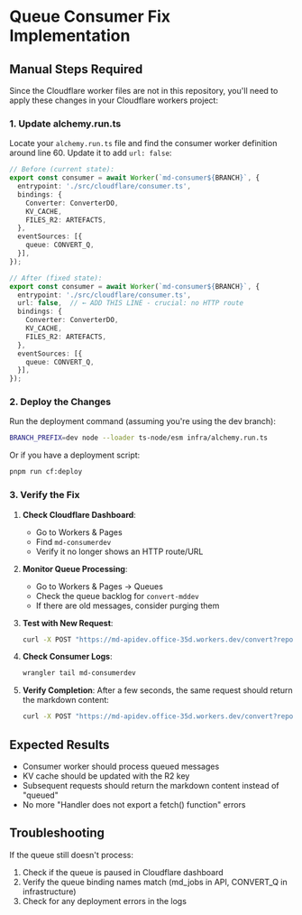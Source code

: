 # Queue Consumer Fix Implementation

## Manual Steps Required

Since the Cloudflare worker files are not in this repository, you'll need to apply these changes in your Cloudflare workers project:

### 1. Update alchemy.run.ts

Locate your `alchemy.run.ts` file and find the consumer worker definition around line 60. Update it to add `url: false`:

```typescript
// Before (current state):
export const consumer = await Worker(`md-consumer${BRANCH}`, {
  entrypoint: './src/cloudflare/consumer.ts',
  bindings: {
    Converter: ConverterDO,
    KV_CACHE,
    FILES_R2: ARTEFACTS,
  },
  eventSources: [{
    queue: CONVERT_Q,
  }],
});

// After (fixed state):
export const consumer = await Worker(`md-consumer${BRANCH}`, {
  entrypoint: './src/cloudflare/consumer.ts',
  url: false,  // ← ADD THIS LINE - crucial: no HTTP route
  bindings: {
    Converter: ConverterDO,
    KV_CACHE,
    FILES_R2: ARTEFACTS,
  },
  eventSources: [{
    queue: CONVERT_Q,
  }],
});
```

### 2. Deploy the Changes

Run the deployment command (assuming you're using the dev branch):
```bash
BRANCH_PREFIX=dev node --loader ts-node/esm infra/alchemy.run.ts
```

Or if you have a deployment script:
```bash
pnpm run cf:deploy
```

### 3. Verify the Fix

1. **Check Cloudflare Dashboard**:
   - Go to Workers & Pages
   - Find `md-consumerdev`
   - Verify it no longer shows an HTTP route/URL

2. **Monitor Queue Processing**:
   - Go to Workers & Pages → Queues
   - Check the queue backlog for `convert-mddev`
   - If there are old messages, consider purging them

3. **Test with New Request**:
   ```bash
   curl -X POST "https://md-apidev.office-35d.workers.dev/convert?repo=regenrek/codefetch&sha=main"
   ```

4. **Check Consumer Logs**:
   ```bash
   wrangler tail md-consumerdev
   ```

5. **Verify Completion**:
   After a few seconds, the same request should return the markdown content:
   ```bash
   curl -X POST "https://md-apidev.office-35d.workers.dev/convert?repo=regenrek/codefetch&sha=main"
   ```

## Expected Results

- Consumer worker should process queued messages
- KV cache should be updated with the R2 key
- Subsequent requests should return the markdown content instead of "queued"
- No more "Handler does not export a fetch() function" errors

## Troubleshooting

If the queue still doesn't process:
1. Check if the queue is paused in Cloudflare dashboard
2. Verify the queue binding names match (md_jobs in API, CONVERT_Q in infrastructure)
3. Check for any deployment errors in the logs